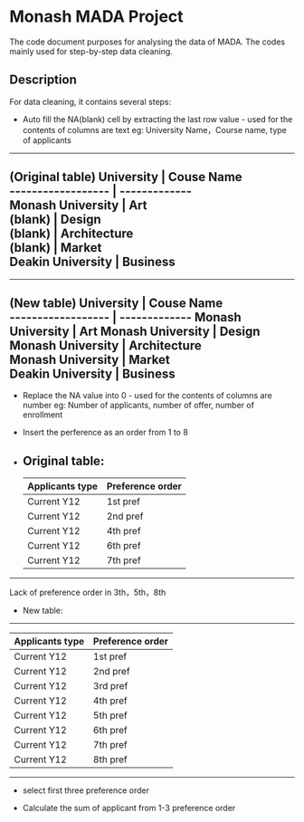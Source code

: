 # Monash MADA Project

The code document purposes for analysing the data of MADA. The codes mainly used for step-by-step data cleaning.

## Description
 For data cleaning, it contains several steps:
   *  Auto fill the NA(blank) cell by extracting the last row value - used for the contents of columns are text 
   eg: University Name，Course name, type of applicants
 
 
 -----------------------------------  
 (Original table)
 University         |  Couse Name                             
 ------------------ | -------------                        
 Monash University  | Art                                            
 (blank)            | Design                                    
 (blank)            | Architecture                 
 (blank)            | Market                                    
Deakin University   | Business   
-----------------------------------  
                
                  

-----------------------------------
(New table)
University         |  Couse Name  
------------------ | -------------
Monash University  | Art
Monash University  | Design
Monash University  | Architecture  
Monash University  | Market  
Deakin University  | Business  
-----------------------------------  
 
  
  
   *  Replace the NA value into 0  - used for the contents of columns are number 
   eg: Number of applicants, number of offer, number of enrollment
   
   *  Insert the perference as an order from 1 to 8

 - Original table:
   -----------------------------------------                       
   Applicants type    |  Preference order                             
   ------------------ | -------------------                          
   Current Y12        | 1st pref                                         
   Current Y12        | 2nd pref                                        
   Current Y12        | 4th pref                                    
   Current Y12        | 6th pref                                           
   Current Y12        | 7th pref                                                                                                                                                 
  ----------------------------------- ------                        
  Lack of preference order in 3th，5th，8th
  
 - New table:
 --------------------------------------
  Applicants type   |  Preference order
 ------------------ | ----------------- 
  Current Y12       | 1st pref  
  Current Y12       | 2nd pref
  Current Y12       | 3rd pref
  Current Y12       | 4th pref
  Current Y12       | 5th pref
  Current Y12       | 6th pref
  Current Y12       | 7th pref 
  Current Y12       | 8th pref
 -----------------------------------
 
 
 
   * select first three preference order


   * Calculate the sum of applicant from 1-3 preference order
